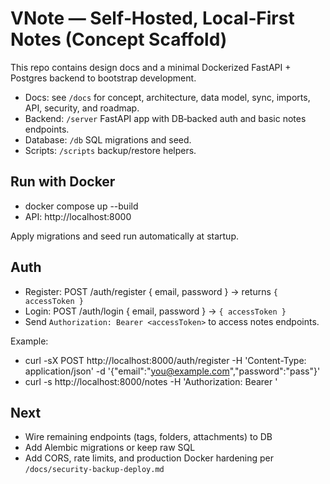 # VNote — Self‑Hosted, Local‑First Notes (Concept Scaffold)

This repo contains design docs and a minimal Dockerized FastAPI + Postgres backend to bootstrap development.

- Docs: see `/docs` for concept, architecture, data model, sync, imports, API, security, and roadmap.
- Backend: `/server` FastAPI app with DB‑backed auth and basic notes endpoints.
- Database: `/db` SQL migrations and seed.
- Scripts: `/scripts` backup/restore helpers.

## Run with Docker

- docker compose up --build
- API: http://localhost:8000

Apply migrations and seed run automatically at startup.

## Auth

- Register: POST /auth/register { email, password } → returns `{ accessToken }`
- Login: POST /auth/login { email, password } → `{ accessToken }`
- Send `Authorization: Bearer <accessToken>` to access notes endpoints.

Example:

- curl -sX POST http://localhost:8000/auth/register -H 'Content-Type: application/json' -d '{"email":"you@example.com","password":"pass"}'
- curl -s http://localhost:8000/notes -H 'Authorization: Bearer <token>'

## Next

- Wire remaining endpoints (tags, folders, attachments) to DB
- Add Alembic migrations or keep raw SQL
- Add CORS, rate limits, and production Docker hardening per `/docs/security-backup-deploy.md`

